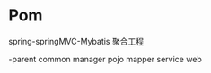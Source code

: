 # Pom
spring-springMVC-Mybatis
聚合工程

-parent
  common
  manager
    pojo
    mapper
    service
    web
      
